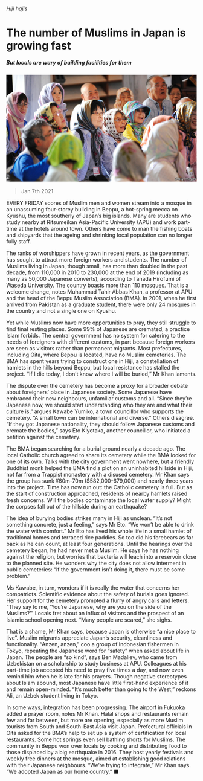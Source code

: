 ###### Hiji hajis

# The number of Muslims in Japan is growing fast 

##### But locals are wary of building facilities for them 

![image](images/20210109_ASP003_0.jpg) 

> Jan 7th 2021 


EVERY FRIDAY scores of Muslim men and women stream into a mosque in an unassuming four-storey building in Beppu, a hot-spring mecca on Kyushu, the most southerly of Japan’s big islands. Many are students who study nearby at Ritsumeikan Asia-Pacific University (APU) and work part-time at the hotels around town. Others have come to man the fishing boats and shipyards that the ageing and shrinking local population can no longer fully staff.


The ranks of worshippers have grown in recent years, as the government has sought to attract more foreign workers and students. The number of Muslims living in Japan, though small, has more than doubled in the past decade, from 110,000 in 2010 to 230,000 at the end of 2019 (including as many as 50,000 Japanese converts), according to Tanada Hirofumi of Waseda University. The country boasts more than 110 mosques. That is a welcome change, notes Muhammad Tahir Abbas Khan, a professor at APU and the head of the Beppu Muslim Association (BMA). In 2001, when he first arrived from Pakistan as a graduate student, there were only 24 mosques in the country and not a single one on Kyushu.



Yet while Muslims now have more opportunities to pray, they still struggle to find final resting places. Some 99% of Japanese are cremated, a practice Islam forbids. The central government has no system for catering to the needs of foreigners with different customs, in part because foreign workers are seen as visitors rather than permanent migrants. Most prefectures, including Oita, where Beppu is located, have no Muslim cemeteries. The BMA has spent years trying to construct one in Hiji, a constellation of hamlets in the hills beyond Beppu, but local resistance has stalled the project. “If I die today, I don’t know where I will be buried,” Mr Khan laments.


The dispute over the cemetery has become a proxy for a broader debate about foreigners’ place in Japanese society. Some Japanese have embraced their new neighbours, unfamiliar customs and all. “Since they’re Japanese now, we should start understanding who they are and what their culture is,” argues Kawabe Yumiko, a town councillor who supports the cemetery. “A small town can be international and diverse.” Others disagree. “If they got Japanese nationality, they should follow Japanese customs and cremate the bodies,” says Eto Kiyotaka, another councillor, who initiated a petition against the cemetery.


The BMA began searching for a burial ground nearly a decade ago. The local Catholic church agreed to share its cemetery while the BMA looked for one of its own. Talks with the city government went nowhere, but a friendly Buddhist monk helped the BMA find a plot on an uninhabited hillside in Hiji, not far from a Trappist monastery with a disused cemetery. Mr Khan says the group has sunk ¥60m-70m ($582,000-679,000) and nearly three years into the project. Time has now run out: the Catholic cemetery is full. But as the start of construction approached, residents of nearby hamlets raised fresh concerns. Will the bodies contaminate the local water supply? Might the corpses fall out of the hillside during an earthquake?


The idea of burying bodies strikes many in Hiji as unclean. “It’s not something concrete, just a feeling,” says Mr Eto. “We won’t be able to drink the water with comfort.” Mr Eto has lived his whole life in a small hamlet of traditional homes and terraced rice paddies. So too did his forebears as far back as he can count, at least four generations. Until the hearings over the cemetery began, he had never met a Muslim. He says he has nothing against the religion, but worries that bacteria will leach into a reservoir close to the planned site. He wonders why the city does not allow interment in public cemeteries: “If the government isn’t doing it, there must be some problem.”


Ms Kawabe, in turn, wonders if it is really the water that concerns her compatriots. Scientific evidence about the safety of burials goes ignored. Her support for the cemetery prompted a flurry of angry calls and letters. “They say to me, ‘You’re Japanese, why are you on the side of the Muslims?’” Locals fret about an influx of visitors and the prospect of an Islamic school opening next. “Many people are scared,” she sighs.


That is a shame, Mr Khan says, because Japan is otherwise “a nice place to live”. Muslim migrants appreciate Japan’s security, cleanliness and functionality. “Anzen, anzen,” coo a group of Indonesian fishermen in Tokyo, repeating the Japanese word for “safety” when asked about life in Japan. The people are “so kind”, says Ben Madaliev, who came from Uzbekistan on a scholarship to study business at APU. Colleagues at his part-time job accepted his need to pray five times a day, and now even remind him when he is late for his prayers. Though negative stereotypes about Islam abound, most Japanese have little first-hand experience of it and remain open-minded. “It’s much better than going to the West,” reckons Ali, an Uzbek student living in Tokyo.


In some ways, integration has been progressing. The airport in Fukuoka added a prayer room, notes Mr Khan. Halal shops and restaurants remain few and far between, but more are opening, especially as more Muslim tourists from South and South-East Asia visit Japan. Prefectural officials in Oita asked for the BMA’s help to set up a system of certification for local restaurants. Some hot springs even sell bathing shorts for Muslims. The community in Beppu won over locals by cooking and distributing food to those displaced by a big earthquake in 2016. They host yearly festivals and weekly free dinners at the mosque, aimed at establishing good relations with their Japanese neighbours. “We’re trying to integrate,” Mr Khan says. “We adopted Japan as our home country.” ■

